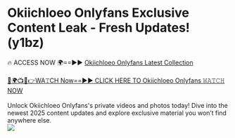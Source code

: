 # Okiichloeo Onlyfans Exclusive Content Leak - Fresh Updates! (y1bz)

🔥 ACCESS NOW 🌍==►► <a href="https://tinyurl.com/kvy9nzfs" rel="nofollow">Okiichloeo Onlyfans Latest Collection</a>
<br><br>
[🔴🌍📺📱👉WA𝚃CH Now==►► CLICK HERE TO Okiichloeo Onlyfans 𝚆𝙰𝚃𝙲𝙷 NOW](https://tinyurl.com/kvy9nzfs)
<br><br>
Unlock Okiichloeo Onlyfans's private videos and photos today! Dive into the newest 2025 content updates and explore exclusive material you won’t find anywhere else.
<br>
<a href="https://tinyurl.com/kvy9nzfs" rel="nofollow" data-target="animated-image.originalLink"><img src="https://camo.githubusercontent.com/8a4f000d20f83aca3bf7ec5f350d767afa0574a8a352519fd8cfa583a6f93a33/68747470733a2f2f692e696d6775722e636f6d2f644a486b345a712e676966" data-canonical-src="https://i.imgur.com/dJHk4Zq.gif" style="max-width: 100%; display: inline-block;" data-target="animated-image.originalImage"></a>
<br>
